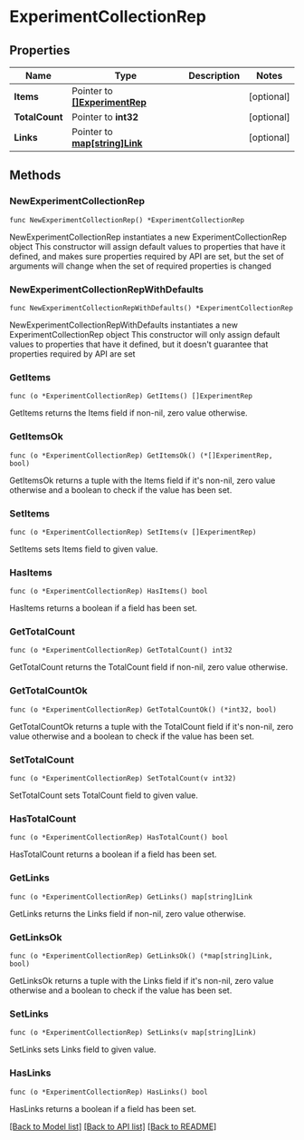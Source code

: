 # ExperimentCollectionRep

## Properties

Name | Type | Description | Notes
------------ | ------------- | ------------- | -------------
**Items** | Pointer to [**[]ExperimentRep**](ExperimentRep.md) |  | [optional] 
**TotalCount** | Pointer to **int32** |  | [optional] 
**Links** | Pointer to [**map[string]Link**](Link.md) |  | [optional] 

## Methods

### NewExperimentCollectionRep

`func NewExperimentCollectionRep() *ExperimentCollectionRep`

NewExperimentCollectionRep instantiates a new ExperimentCollectionRep object
This constructor will assign default values to properties that have it defined,
and makes sure properties required by API are set, but the set of arguments
will change when the set of required properties is changed

### NewExperimentCollectionRepWithDefaults

`func NewExperimentCollectionRepWithDefaults() *ExperimentCollectionRep`

NewExperimentCollectionRepWithDefaults instantiates a new ExperimentCollectionRep object
This constructor will only assign default values to properties that have it defined,
but it doesn't guarantee that properties required by API are set

### GetItems

`func (o *ExperimentCollectionRep) GetItems() []ExperimentRep`

GetItems returns the Items field if non-nil, zero value otherwise.

### GetItemsOk

`func (o *ExperimentCollectionRep) GetItemsOk() (*[]ExperimentRep, bool)`

GetItemsOk returns a tuple with the Items field if it's non-nil, zero value otherwise
and a boolean to check if the value has been set.

### SetItems

`func (o *ExperimentCollectionRep) SetItems(v []ExperimentRep)`

SetItems sets Items field to given value.

### HasItems

`func (o *ExperimentCollectionRep) HasItems() bool`

HasItems returns a boolean if a field has been set.

### GetTotalCount

`func (o *ExperimentCollectionRep) GetTotalCount() int32`

GetTotalCount returns the TotalCount field if non-nil, zero value otherwise.

### GetTotalCountOk

`func (o *ExperimentCollectionRep) GetTotalCountOk() (*int32, bool)`

GetTotalCountOk returns a tuple with the TotalCount field if it's non-nil, zero value otherwise
and a boolean to check if the value has been set.

### SetTotalCount

`func (o *ExperimentCollectionRep) SetTotalCount(v int32)`

SetTotalCount sets TotalCount field to given value.

### HasTotalCount

`func (o *ExperimentCollectionRep) HasTotalCount() bool`

HasTotalCount returns a boolean if a field has been set.

### GetLinks

`func (o *ExperimentCollectionRep) GetLinks() map[string]Link`

GetLinks returns the Links field if non-nil, zero value otherwise.

### GetLinksOk

`func (o *ExperimentCollectionRep) GetLinksOk() (*map[string]Link, bool)`

GetLinksOk returns a tuple with the Links field if it's non-nil, zero value otherwise
and a boolean to check if the value has been set.

### SetLinks

`func (o *ExperimentCollectionRep) SetLinks(v map[string]Link)`

SetLinks sets Links field to given value.

### HasLinks

`func (o *ExperimentCollectionRep) HasLinks() bool`

HasLinks returns a boolean if a field has been set.


[[Back to Model list]](../README.md#documentation-for-models) [[Back to API list]](../README.md#documentation-for-api-endpoints) [[Back to README]](../README.md)


